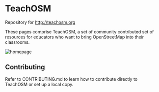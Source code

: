 # TeachOSM

Repository for http://teachosm.org

These pages comprise TeachOSM, a set of community contributed set of resources for educators who want to bring OpenStreetMap into their classrooms.

![homepage](https://raw.github.com/hotosm/learnosm/gh-pages/homepage.png)

## Contributing

Refer to CONTRIBUTING.md to learn how to contribute directly to TeachOSM or set up a local copy.
